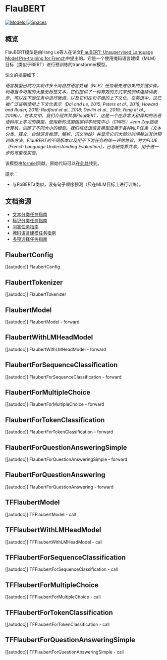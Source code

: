 <!--版权 © 2020 HuggingFace团队。版权所有。

根据Apache许可证版本2.0（“许可证”）获得许可; 除非符合许可证，否则你不得使用此文件。你可以在

http://www.apache.org/licenses/LICENSE-2.0

获取许可证的副本。

除非适用法律要求或书面同意，根据许可证分发的软件是基于“原样”分发的，

不提供任何明示或暗示的担保或条件。有关许可证的特定语言，请参阅

特定于许可证的限制。

⚠️请注意，此文件是用Markdown编写的，但包含我们的文档构建器（类似于MDX）的特定语法，可能在你的Markdown查看器中无法正常显示。

-->

# FlauBERT

<div class="flex flex-wrap space-x-1">
<a href="https://huggingface.co/models?filter=flaubert">
<img alt="Models" src="https://img.shields.io/badge/All_model_pages-flaubert-blueviolet">
</a>
<a href="https://huggingface.co/spaces/docs-demos/flaubert_small_cased">
<img alt="Spaces" src="https://img.shields.io/badge/%F0%9F%A4%97%20Hugging%20Face-Spaces-blue">
</a>
</div>

## 概览

FlauBERT模型是由Hang Le等人在论文[FlauBERT: Unsupervised Language Model Pre-training for French](https://arxiv.org/abs/1912.05372)中提出的。它是一个使用掩码语言建模（MLM）目标（类似于BERT）进行预训练的transformer模型。

论文的摘要如下：

*语言模型已成为实现许多不同自然语言处理（NLP）任务最先进结果的关键步骤。利用当今可用的大量无标签文本，它们提供了一种有效的方式来预训练连续词表示，可以在下游任务中进行微调，以及它们在句子级的上下文化。在英语中，这已被广泛证明使用上下文化表示（Dai and Le, 2015; Peters et al., 2018; Howard and Ruder, 2018; Radford et al., 2018; Devlin et al.,
2019; Yang et al., 2019b）。在本文中，我们介绍并共享FlauBERT，这是一个在非常大和异构的法语语料库上学习的模型。使用新的法国国家科学研究中心（CNRS）Jean Zay超级计算机，训练了不同大小的模型。我们将法语语言模型应用于各种NLP任务（文本分类、释义、自然语言推理、解析、词义消歧）并显示它们大部分时间胜过其他预训练方法。FlauBERT的不同版本以及用于下游任务的统一评估协议，称为FLUE（French Language Understanding Evaluation），已与研究界共享，用于进一步的可重现实验。*

该模型由[formiel](https://huggingface.co/formiel)贡献。原始代码可以在[此处](https://github.com/getalp/Flaubert)找到。

提示：
- 与RoBERTa类似，没有句子顺序预测（只在MLM目标上进行训练）。

## 文档资源

- [文本分类任务指南](../tasks/sequence_classification)
- [标记分类任务指南](../tasks/token_classification)
- [问答任务指南](../tasks/question_answering)
- [掩码语言建模任务指南](../tasks/masked_language_modeling)
- [多项选择任务指南](../tasks/multiple_choice)

## FlaubertConfig

[[autodoc]] FlaubertConfig

## FlaubertTokenizer

[[autodoc]] FlaubertTokenizer

## FlaubertModel

[[autodoc]] FlaubertModel
    - forward

## FlaubertWithLMHeadModel

[[autodoc]] FlaubertWithLMHeadModel
    - forward

## FlaubertForSequenceClassification

[[autodoc]] FlaubertForSequenceClassification
    - forward

## FlaubertForMultipleChoice

[[autodoc]] FlaubertForMultipleChoice
    - forward

## FlaubertForTokenClassification

[[autodoc]] FlaubertForTokenClassification
    - forward

## FlaubertForQuestionAnsweringSimple

[[autodoc]] FlaubertForQuestionAnsweringSimple
    - forward

## FlaubertForQuestionAnswering

[[autodoc]] FlaubertForQuestionAnswering
    - forward

## TFFlaubertModel

[[autodoc]] TFFlaubertModel
    - call

## TFFlaubertWithLMHeadModel

[[autodoc]] TFFlaubertWithLMHeadModel
    - call

## TFFlaubertForSequenceClassification

[[autodoc]] TFFlaubertForSequenceClassification
    - call

## TFFlaubertForMultipleChoice

[[autodoc]] TFFlaubertForMultipleChoice
    - call

## TFFlaubertForTokenClassification

[[autodoc]] TFFlaubertForTokenClassification
    - call

## TFFlaubertForQuestionAnsweringSimple

[[autodoc]] TFFlaubertForQuestionAnsweringSimple
    - call